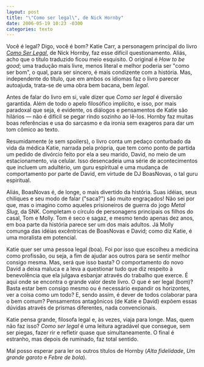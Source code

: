 ```yaml
---
layout: post
title: "\"Como ser legal\", de Nick Hornby"
date: 2006-05-19 10:23 -0300
categories: texto
---
```

Você é legal? Digo, você é bom? Katie Carr, a personagem principal do livro [_Como Ser Legal_](https://www.amazon.com.br/Como-Ser-Legal-Nick-Hornby/dp/8532513735/ref=as_li_ss_tl?ie=UTF8&qid=1486656265&sr=8-1&keywords=como+ser+legal&linkCode=ll1&tag=manudousua-20&linkId=05f7930d45ddc02c3558f48c1e6f9413), de Nick Hornby, faz esse difícil questionamento. Aliás, acho que o título traduzido ficou meio esquisito. O original é _How to be good_; uma tradução mais livre, menos literal e melhor poderia ser "como ser bom", o qual, para ser sincero, é mais condizente com a história. Mas, independente do título, que em ambos os idiomas faz o livro parecer autoajuda, trata-se de uma obra bem bacana, bem <em>legal</em>.

Antes de falar do livro em si, vale dizer que _Como ser legal_ é diversão garantida. Além de todo o apelo filosófico implícito, e isso, por mais paradoxal que seja, é evidente, os diálogos e pensamentos de Katie são hilários — não é difícil se pegar rindo sozinho ao lê-los. Hornby faz muitas boas referências e usa do sarcasmo e da ironia sem exageros para dar um tom cômico ao texto.

Resumidamente (e sem spoilers), o livro conta um pedaço conturbado da vida da médica Katie, narrada pela própria, que tem como ponto de partida um pedido de divórcio feito por ela a seu marido, David, no meio de um estacionamento, via celular. Isso desencadeia uma série de acontecimentos que incluem um adultério, um guru espiritual e uma mudança de comportamento por parte de David, em virtude de DJ BoasNovas, o tal guru espiritual.

Aliás, BoasNovas é, de longe, o mais divertido da história. Suas idéias, seus chiliques e seu modo de falar ("saca?") são muito engraçados! Não sei por que, mas o imagino como aqueles prisioneiros de guerra do jogo _Metal Slug_, da SNK. Completam o círculo de personagens principais os filhos do casal, Tom e Molly. Tom é seco e sagaz, e mesmo tendo apenas dez anos, em boa parte da história parece ser um dos mais adultos. Já Molly comunga das idéias excêntricas de BoasNovas e David; como diz Katie, é uma moralista em potencial.

Katie quer ser uma pessoa legal (boa). Foi por isso que escolheu a medicina como profissão, ou seja, a fim de ajudar aos outros para se sentir melhor consigo mesma. Mas, será que isso basta? O comportamento do novo David a deixa maluca e a leva a questionar tudo que diz respeito à benevolência que ela julgava esbanjar através do trabalho que exerce. É aqui onde se encontra o grande valor deste livro. O que é ser legal (bom)? Basta estar bem consigo mesmo ou é necessário expandir os horizontes, ver a coisa como um todo? E, sendo assim, é dever de todos colaborar para o bem comum? Pensamentos antagônicos (de Katie e David) expõem essas dúvidas através de prismas diferentes, nada convencionais.

Katie pensa grande, filosofa legal e, às vezes, viaja para longe. Mas, quem não faz isso? _Como ser legal_ é uma leitura agradável que consegue, sem ser piegas, fazer rir e refletir quase que simultaneamente. O final é estranho, mas depois de ruminado, faz total sentido.

Mal posso esperar para ler os outros títulos de Hornby (_Alta fidelidade_, _Um grande garoto_ e _Febre de bola_).
